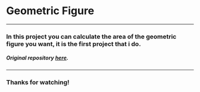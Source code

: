 # Geometric Figure
---
### In this project you can calculate the area of the geometric figure you want, it is the first project that i do.

##### Original repository [here](https://github.com/ToniBLopez/CursFonamentsDeLaProgramacio/tree/master/ejerciciosCurso/ejercicios_15-02-2022/modul7.3_ex1 "Original repo").
---
### Thanks for watching!